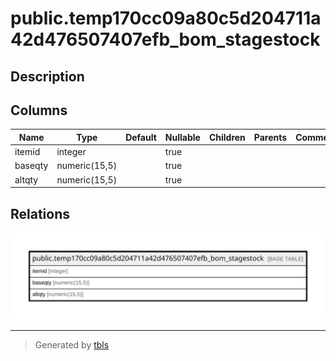# public.temp170cc09a80c5d204711a42d476507407efb_bom_stagestock

## Description

## Columns

| Name | Type | Default | Nullable | Children | Parents | Comment |
| ---- | ---- | ------- | -------- | -------- | ------- | ------- |
| itemid | integer |  | true |  |  |  |
| baseqty | numeric(15,5) |  | true |  |  |  |
| altqty | numeric(15,5) |  | true |  |  |  |

## Relations

![er](public.temp170cc09a80c5d204711a42d476507407efb_bom_stagestock.svg)

---

> Generated by [tbls](https://github.com/k1LoW/tbls)
